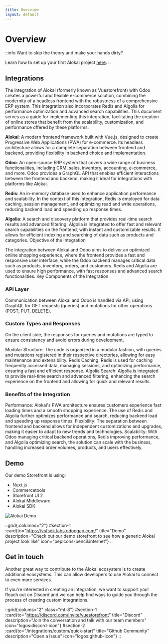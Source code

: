```yaml
---
title: Overview
layout: default
---
```


# Overview

::info Want to skip the theory and make your hands dirty?

Learn how to set up your first Alokai project [here](/general/starting-new-project).
::

## Integrations

The integration of Alokai (formerly known as Vuestorefront) with Odoo creates a powerful and flexible e-commerce solution, combining the modernity of a headless frontend with the robustness of a comprehensive ERP system. This integration also incorporates Redis and Algolia for performance optimization and advanced search capabilities. This document serves as a guide for implementing this integration, facilitating the creation of online stores that benefit from the scalability, customization, and performance offered by these platforms.

**Alokai**: A modern frontend framework built with Vue.js, designed to create Progressive Web Applications (PWA) for e-commerce. Its headless architecture allows for a complete separation between frontend and backend, providing flexibility in backend choice and implementation.

**Odoo**: An open-source ERP system that covers a wide range of business functionalities, including CRM, sales, inventory, accounting, e-commerce, and more. Odoo provides a GraphQL API that enables efficient interactions between the frontend and backend, making it ideal for integrations with platforms like Alokai.

**Redis**: An in-memory database used to enhance application performance and scalability. In the context of this integration, Redis is employed for data caching, session management, and optimizing read and write operations, reducing backend load and speeding up response times.

**Algolia**: A search and discovery platform that provides real-time search results and advanced filtering. Algolia is integrated to offer fast and relevant search capabilities on the frontend, with instant and customizable results. It allows for efficient indexing and searching of data such as products and categories.
Objective of the Integration

The integration between Alokai and Odoo aims to deliver an optimized online shopping experience, where the frontend provides a fast and responsive user interface, while the Odoo backend manages critical data such as products, inventory, orders, and customers. Redis and Algolia are used to ensure high performance, with fast responses and advanced search functionalities.
Key Components of the Integration

### API Layer

Communication between Alokai and Odoo is handled via API, using GraphQL for GET requests (queries) and mutations for other operations (POST, PUT, DELETE).

### Custom Types and Responses

On the client side, the responses for queries and mutations are typed to ensure consistency and avoid errors during development.

Modular Structure: The code is organized in a modular fashion, with queries and mutations registered in their respective directories, allowing for easy maintenance and extensibility.
Redis Caching: Redis is used for caching frequently accessed data, managing sessions, and optimizing performance, ensuring a fast and efficient response.
Algolia Search: Algolia is integrated to provide real-time search and advanced filtering, enhancing the search experience on the frontend and allowing for quick and relevant results.

### Benefits of the Integration

Performance: Alokai's PWA architecture ensures customers experience fast loading times and a smooth shopping experience. The use of Redis and Algolia further optimizes performance and search, reducing backend load and speeding up response times.
Flexibility: The separation between frontend and backend allows for independent customizations and upgrades, making it easier to adapt to new trends and technologies.
Scalability: With Odoo managing critical backend operations, Redis improving performance, and Algolia optimizing search, the solution can scale with the business, handling increased order volumes, products, and users effectively.

## Demo

Our demo Storefront is using:

- Nuxt.js
- Commercetools
- Storefront UI 2
- Alokai Middleware
- Alokai SDK

<img src="/img/basics/demo.png" alt="Alokai Demo" class="mx-auto">

::grid{:columns="2"}
#section-1
:card{to="https://vsfsdk.labs.odoogap.com/" title="Demo" description="Check out our demo storefront to see how a generic Alokai project look like" icon="pepicons-pencil:internet"}
::

## Get in touch

Another great way to contribute to the Alokai ecosystem is to create additional ecosystems. This can allow developers to use Alokai to connect to even more services.

If you're interested in creating an integration, we want to support you! Reach out on Discord and we can help find ways to guide you through the process of creating custom integrations.

::grid{:colums="2" class="mt-8"}
#section-1
:card{to="https://discord.com/invite/vuestorefront" title="Discord" description="Join the conversation and talk with our team members" icon="logos:discord-icon"}
#section-2
:card{to="/integrations/custom/quick-start" title="Github Community" description="Open a Issue" icon="logos:github-icon"}
::
